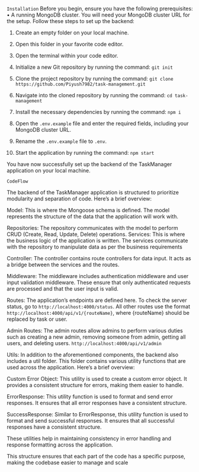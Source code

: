 `Installation`
Before you begin, ensure you have the following prerequisites:
• A running MongoDB cluster. You will need your MongoDB
cluster URL for the setup.
Follow these steps to set up the backend:

1. Create an empty folder on your local machine.

2. Open this folder in your favorite code editor.

3. Open the terminal within your code editor.

4. Initialize a new Git repository by running the command:
   `git init`

5. Clone the project repository by running the command:
   `git clone https://github.com/Piyush7982/task-management.git`

6. Navigate into the cloned repository by running the
   command:
   `cd task-management`

7. Install the necessary dependencies by running the
   command:
   `npm i`

8. Open the `.env.example` file and enter the required fields,
   including your MongoDB cluster URL.

9. Rename the `.env.example` file to `.env`.
10. Start the application by running the command:
    `npm start`

You have now successfully set up the backend of the
TaskManager application on your local machine.

`CodeFlow`

The backend of the TaskManager application is structured to
prioritize modularity and separation of code. Here’s a brief
overview:

Model: This is where the Mongoose schema is defined. The
model represents the structure of the data that the application
will work with.

Repositories: The repository communicates with the model to
perform CRUD (Create, Read, Update, Delete) operations.
Services: This is where the business logic of the application is written. The services communicate with the repository to
manipulate data as per the business requirements

Controller: The controller contains route controllers for data
input. It acts as a bridge between the services and the routes.

Middleware: The middleware includes authentication
middleware and user input validation middleware. These
ensure that only authenticated requests are processed and that
the user input is valid.

Routes: The application’s endpoints are defined here. To check
the server status, go to `http://localhost:4000/status`. All other
routes use the format
`http://localhost:4000/api/v1/{routeName}`, where {routeName}
should be replaced by task or user.

Admin Routes: The admin routes allow admins to perform
various duties such as creating a new admin, removing
someone from admin, getting all users, and deleting users.
`http://localhost:4000/api/v1/admin`

Utils:
In addition to the aforementioned components, the backend
also includes a util folder. This folder contains various utility
functions that are used across the application. Here’s a brief
overview:

Custom Error Object: This utility is used to create a custom
error object. It provides a consistent structure for errors,
making them easier to handle.

ErrorResponse: This utility function is used to format and send
error responses. It ensures that all error responses have a
consistent structure.

SuccessResponse: Similar to ErrorResponse, this utility
function is used to format and send successful responses. It
ensures that all successful responses have a consistent
structure.

These utilities help in maintaining consistency in error handling
and response formatting across the application.

This structure ensures that each part of the code has a specific
purpose, making the codebase easier to manage and scale
